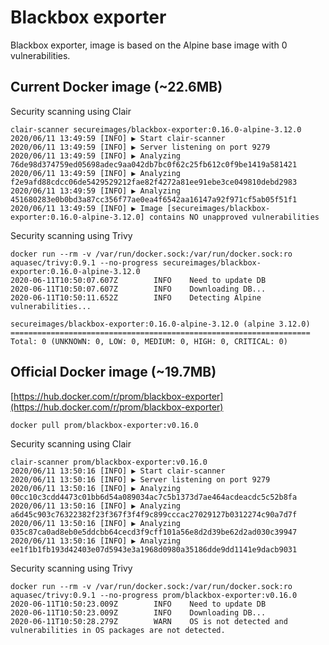 # Blackbox exporter

Blackbox exporter, image is based on the Alpine base image with 0 vulnerabilities.

## Current Docker image (~22.6MB)

Security scanning using Clair
```
clair-scanner secureimages/blackbox-exporter:0.16.0-alpine-3.12.0
2020/06/11 13:49:59 [INFO] ▶ Start clair-scanner
2020/06/11 13:49:59 [INFO] ▶ Server listening on port 9279
2020/06/11 13:49:59 [INFO] ▶ Analyzing 76de98d374759ed05698adec9aa042db7bc0f62c25fb612c0f9be1419a581421
2020/06/11 13:49:59 [INFO] ▶ Analyzing f2e9afd88cdcc06de5429529212fae82f4272a81ee91ebe3ce049810debd2983
2020/06/11 13:49:59 [INFO] ▶ Analyzing 451680283e0b0bd3a87cc356f77ae0ea4f6542aa16147a92f971cf5ab05f51f1
2020/06/11 13:49:59 [INFO] ▶ Image [secureimages/blackbox-exporter:0.16.0-alpine-3.12.0] contains NO unapproved vulnerabilities
```

Security scanning using Trivy
```
docker run --rm -v /var/run/docker.sock:/var/run/docker.sock:ro aquasec/trivy:0.9.1 --no-progress secureimages/blackbox-exporter:0.16.0-alpine-3.12.0
2020-06-11T10:50:07.607Z        INFO    Need to update DB
2020-06-11T10:50:07.607Z        INFO    Downloading DB...
2020-06-11T10:50:11.652Z        INFO    Detecting Alpine vulnerabilities...

secureimages/blackbox-exporter:0.16.0-alpine-3.12.0 (alpine 3.12.0)
===================================================================
Total: 0 (UNKNOWN: 0, LOW: 0, MEDIUM: 0, HIGH: 0, CRITICAL: 0)
```

## Official Docker image (~19.7MB)

[https://hub.docker.com/r/prom/blackbox-exporter](https://hub.docker.com/r/prom/blackbox-exporter)
```
docker pull prom/blackbox-exporter:v0.16.0
```

Security scanning using Clair
```
clair-scanner prom/blackbox-exporter:v0.16.0
2020/06/11 13:50:16 [INFO] ▶ Start clair-scanner
2020/06/11 13:50:16 [INFO] ▶ Server listening on port 9279
2020/06/11 13:50:16 [INFO] ▶ Analyzing 00cc10c3cdd4473c01bb6d54a089034ac7c5b1373d7ae464acdeacdc5c52b8fa
2020/06/11 13:50:16 [INFO] ▶ Analyzing a6d45c903c76322382f23f367f3f4f9c899cccac27029127b0312274c90a7d7f
2020/06/11 13:50:16 [INFO] ▶ Analyzing 035c87ca0ad8eb0e5ddcbb64cecd3f9cff101a56e8d2d39be62d2ad030c39947
2020/06/11 13:50:16 [INFO] ▶ Analyzing ee1f1b1fb193d42403e07d5943e3a1968d0980a35186dde9dd1141e9dacb9031
```

Security scanning using Trivy
```
docker run --rm -v /var/run/docker.sock:/var/run/docker.sock:ro aquasec/trivy:0.9.1 --no-progress prom/blackbox-exporter:v0.16.0
2020-06-11T10:50:23.009Z        INFO    Need to update DB
2020-06-11T10:50:23.009Z        INFO    Downloading DB...
2020-06-11T10:50:28.279Z        WARN    OS is not detected and vulnerabilities in OS packages are not detected.
```
